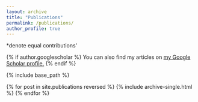 ```yaml
---
layout: archive
title: "Publications"
permalink: /publications/
author_profile: true
---
```

<p>*denote equal contributions'</p>

{% if author.googlescholar %}
  You can also find my articles on <u><a href="{{author.googlescholar}}">my Google Scholar profile</a>.</u>
{% endif %}

{% include base_path %}

{% for post in site.publications reversed %}
  {% include archive-single.html %}
{% endfor %}
